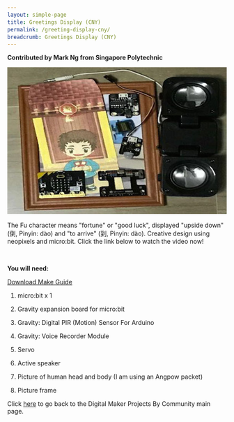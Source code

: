 ```yaml
---
layout: simple-page
title: Greetings Display (CNY)
permalink: /greeting-display-cny/
breadcrumb: Greetings Display (CNY)
---
```


**Contributed by Mark Ng from Singapore Polytechnic**

![1](/images/in-schools/digital-maker/projects/smart-home/greetings-display-cny/greetings-display-cny.jpg)

The Fu character means "fortune" or "good luck", displayed "upside down" (倒, Pinyin: dào) and "to arrive" (到, Pinyin: dào). Creative design using neopixels and micro:bit. Click the link below to watch the video now!

<br>

**You will need:**<br>

[Download Make Guide](/files/projects/greetings-display.pdf)<br>

1. micro:bit x 1<br>

2. Gravity expansion board for micro:bit<br>

3. Gravity: Digital PIR (Motion) Sensor For Arduino<br>

4. Gravity: Voice Recorder Module<br>

5. Servo<br>

6. Active speaker<br>

7. Picture of human head and body (I am using an Angpow packet)<br>

8. Picture frame<br>

Click [here](/in-schools/digital-maker/projects/) to go back to the Digital Maker Projects By Community main page.
